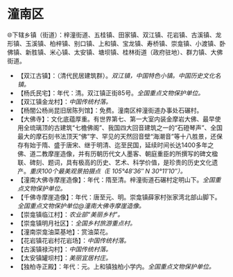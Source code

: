 # 潼南区  
🌐下辖乡镇（街道）：梓潼街道、五桂镇、田家镇、双江镇、花岩镇、古溪镇、龙形镇、玉溪镇、柏梓镇、别口镇、上和镇、宝龙镇、寿桥镇、崇龛镇、小渡镇、卧佛镇、新胜镇、米心镇、太安镇、塘坝镇、桂林街道（政府驻地）、群力镇、大佛街道。  
  
* 【双江古镇】：（清代民居建筑群）。*双江镇，中国特色小镇。中国历史文化名镇。*
* 【杨氏民宅】：年代：清。双江镇正街85号。*全国重点文物保护单位。*
* 【双江镇金龙村】：*中国传统村落。*
* 【杨闇公杨尚昆旧居陈列馆】：免费。潼南区梓潼街道办事处石碾村。
* 【大佛寺】：文化底蕴厚重。有世界第七、第一大室内装金摩岩大佛、最早使用全琉璃顶的古建筑“七檐佛阁”、我国四大回音建筑之一的“石磴琴声”、全国最大的摩石刻书法顶天“佛”字、罕见的天然回音壁“海潮音”等十八胜景，还保存有始于隋、盛于唐宋、继于明清、迄至民国，延续时间长达1400多年之佛、道二教摩崖造像，并有历朝历代文人墨客、朝庭重臣的所撰写的碑文楹联、碑刻、题词，具有极高的历史、艺术、科学价值，是珍贵的历史文化遗产。*重庆100个最美观景拍摄点（E 105°48′36″ N 30°11′10″）。*
* 【潼南大佛寺摩崖造像】：年代：隋至清。梓潼街道石碾村定明山下。*全国重点文物保护单位。*
* 【千佛寺摩崖造像】：年代：唐至元、明。崇龛镇薛家村张家湾北部山脚下。*全国重点文物保护单位@潼南大佛寺摩崖造像。*
* 【崇龛镇临江村】：*农业部“美丽乡村”。*
* 【崇龛镇明月社区】：*全国乡村旅游重点村。*
* 【潼南崇龛油菜基地】：赏油菜花。
* 【花岩镇花岩村花岩场】：*中国传统村落。*
* 【古溪镇禄沟村】：*中国传统村落。*
* 【太安镇罐坝村】：*美丽宜居村庄。*
* 【独柏寺正殿】：年代：元。上和镇独柏小学内。*全国重点文物保护单位。*